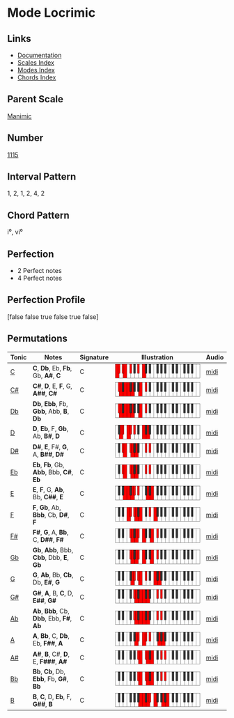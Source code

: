 # Mode Locrimic

## Links

- [Documentation](index.md)
- [Scales Index](Scales.md)
- [Modes Index](Modes.md)
- [Chords Index](Chords.md)

## Parent Scale

[Manimic](ScaleManimic.md)

## Number

[1115](https://ianring.com/musictheory/scales/1115)

## Interval Pattern

1, 2, 1, 2, 4, 2

## Chord Pattern

i⁰, vi⁰

## Perfection

- 2 Perfect notes
- 4 Perfect notes

## Perfection Profile

[false false true false true false]

## Permutations

| Tonic | Notes | Signature | Illustration | Audio |
|-------|-------|-----------|--------------|-------|
| [C](ModeCNaturalLocrimic.md) | **C**, **Db**, Eb, **Fb**, Gb, **A#**, **C** | C | ![CNaturalLocrimic](ModeCNaturalLocrimic.png) | [midi](https://github.com/edipermadi/music/blob/main/docs/ModeCNaturalLocrimic.mid?raw=true) |
| [C#](ModeCSharpLocrimic.md) | **C#**, **D**, E, **F**, G, **A##**, **C#** | C | ![CSharpLocrimic](ModeCSharpLocrimic.png) | [midi](https://github.com/edipermadi/music/blob/main/docs/ModeCSharpLocrimic.mid?raw=true) |
| [Db](ModeDFlatLocrimic.md) | **Db**, **Ebb**, Fb, **Gbb**, Abb, **B**, **Db** | C | ![DFlatLocrimic](ModeDFlatLocrimic.png) | [midi](https://github.com/edipermadi/music/blob/main/docs/ModeDFlatLocrimic.mid?raw=true) |
| [D](ModeDNaturalLocrimic.md) | **D**, **Eb**, F, **Gb**, Ab, **B#**, **D** | C | ![DNaturalLocrimic](ModeDNaturalLocrimic.png) | [midi](https://github.com/edipermadi/music/blob/main/docs/ModeDNaturalLocrimic.mid?raw=true) |
| [D#](ModeDSharpLocrimic.md) | **D#**, **E**, F#, **G**, A, **B##**, **D#** | C | ![DSharpLocrimic](ModeDSharpLocrimic.png) | [midi](https://github.com/edipermadi/music/blob/main/docs/ModeDSharpLocrimic.mid?raw=true) |
| [Eb](ModeEFlatLocrimic.md) | **Eb**, **Fb**, Gb, **Abb**, Bbb, **C#**, **Eb** | C | ![EFlatLocrimic](ModeEFlatLocrimic.png) | [midi](https://github.com/edipermadi/music/blob/main/docs/ModeEFlatLocrimic.mid?raw=true) |
| [E](ModeENaturalLocrimic.md) | **E**, **F**, G, **Ab**, Bb, **C##**, **E** | C | ![ENaturalLocrimic](ModeENaturalLocrimic.png) | [midi](https://github.com/edipermadi/music/blob/main/docs/ModeENaturalLocrimic.mid?raw=true) |
| [F](ModeFNaturalLocrimic.md) | **F**, **Gb**, Ab, **Bbb**, Cb, **D#**, **F** | C | ![FNaturalLocrimic](ModeFNaturalLocrimic.png) | [midi](https://github.com/edipermadi/music/blob/main/docs/ModeFNaturalLocrimic.mid?raw=true) |
| [F#](ModeFSharpLocrimic.md) | **F#**, **G**, A, **Bb**, C, **D##**, **F#** | C | ![FSharpLocrimic](ModeFSharpLocrimic.png) | [midi](https://github.com/edipermadi/music/blob/main/docs/ModeFSharpLocrimic.mid?raw=true) |
| [Gb](ModeGFlatLocrimic.md) | **Gb**, **Abb**, Bbb, **Cbb**, Dbb, **E**, **Gb** | C | ![GFlatLocrimic](ModeGFlatLocrimic.png) | [midi](https://github.com/edipermadi/music/blob/main/docs/ModeGFlatLocrimic.mid?raw=true) |
| [G](ModeGNaturalLocrimic.md) | **G**, **Ab**, Bb, **Cb**, Db, **E#**, **G** | C | ![GNaturalLocrimic](ModeGNaturalLocrimic.png) | [midi](https://github.com/edipermadi/music/blob/main/docs/ModeGNaturalLocrimic.mid?raw=true) |
| [G#](ModeGSharpLocrimic.md) | **G#**, **A**, B, **C**, D, **E##**, **G#** | C | ![GSharpLocrimic](ModeGSharpLocrimic.png) | [midi](https://github.com/edipermadi/music/blob/main/docs/ModeGSharpLocrimic.mid?raw=true) |
| [Ab](ModeAFlatLocrimic.md) | **Ab**, **Bbb**, Cb, **Dbb**, Ebb, **F#**, **Ab** | C | ![AFlatLocrimic](ModeAFlatLocrimic.png) | [midi](https://github.com/edipermadi/music/blob/main/docs/ModeAFlatLocrimic.mid?raw=true) |
| [A](ModeANaturalLocrimic.md) | **A**, **Bb**, C, **Db**, Eb, **F##**, **A** | C | ![ANaturalLocrimic](ModeANaturalLocrimic.png) | [midi](https://github.com/edipermadi/music/blob/main/docs/ModeANaturalLocrimic.mid?raw=true) |
| [A#](ModeASharpLocrimic.md) | **A#**, **B**, C#, **D**, E, **F###**, **A#** | C | ![ASharpLocrimic](ModeASharpLocrimic.png) | [midi](https://github.com/edipermadi/music/blob/main/docs/ModeASharpLocrimic.mid?raw=true) |
| [Bb](ModeBFlatLocrimic.md) | **Bb**, **Cb**, Db, **Ebb**, Fb, **G#**, **Bb** | C | ![BFlatLocrimic](ModeBFlatLocrimic.png) | [midi](https://github.com/edipermadi/music/blob/main/docs/ModeBFlatLocrimic.mid?raw=true) |
| [B](ModeBNaturalLocrimic.md) | **B**, **C**, D, **Eb**, F, **G##**, **B** | C | ![BNaturalLocrimic](ModeBNaturalLocrimic.png) | [midi](https://github.com/edipermadi/music/blob/main/docs/ModeBNaturalLocrimic.mid?raw=true) |
